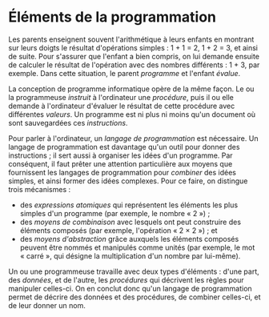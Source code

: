 # Éléments de la programmation

Les parents enseignent souvent l'arithmétique à leurs enfants en
montrant sur leurs doigts le résultat d'opérations simples : 1 + 1 = 2,
1 + 2 = 3, et ainsi de suite. Pour s'assurer que l'enfant a bien
compris, on lui demande ensuite de calculer le résultat de l'opération
avec des nombres différents : 1 + 3, par exemple. Dans cette situation,
le parent *programme* et l'enfant *évalue*. 

La conception de programme informatique opère de la même façon. Le ou la
programmeuse *instruit* à l'ordinateur une *procédure*, puis il ou
elle demande à l'ordinateur d'évaluer le résultat de cette procédure
avec différentes *valeurs*. Un programme est ni plus ni moins qu'un
document où sont sauvegardées ces *instructions*.

Pour parler à l'ordinateur, un *langage de programmation* est
nécessaire. Un langage de programmation est davantage qu'un outil pour
donner des instructions ; il sert aussi à organiser les idées d'un
programme. Par conséquent, il faut prêter une attention particulière aux
moyens que fournissent les langages de programmation pour *combiner*
des idées simples, et ainsi former des idées complexes. Pour ce faire,
on distingue trois mécanismes :

-   des *expressions atomiques* qui représentent les éléments les plus
    simples d'un programme (par exemple, le nombre « 2 ») ;
-   des *moyens de combinaison* avec lesquels ont peut construire des
    éléments composés (par exemple, l'opération « 2 × 2 ») ; et
-   des *moyens d'abstraction* grâce auxquels les éléments composés
    peuvent être nommés et manipulés comme unités (par exemple, le mot
    « carré », qui désigne la multiplication d'un nombre par lui-même).

Un ou une programmeuse travaille avec deux types d'éléments : d'une
part, des *données*, et de l'autre, les *procédures* qui décrivent
les règles pour manipuler celles-ci. On en conclut donc qu'un langage de
programmation permet de décrire des données et des procédures, de
combiner celles-ci, et de leur donner un nom.



